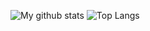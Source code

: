 ![My github stats](https://github-readme-stats.vercel.app/api?username=NagaYZ&count_private=true&show_icons=true&theme=tokyonight)
![Top Langs](https://github-readme-stats.vercel.app/api/top-langs/?username=NagaYZ&hide=shell,html&layout=compact&theme=tokyonight&count_private=true&langs_count=10)


